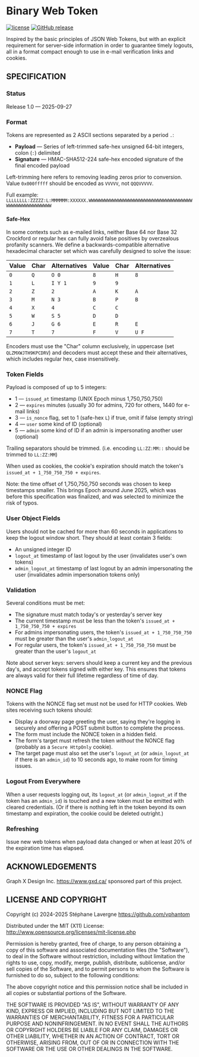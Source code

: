 # Binary Web Token

[![license](https://img.shields.io/github/license/vphantom/bwt.svg?style=plastic)]() [![GitHub release](https://img.shields.io/github/release/vphantom/bwt.svg?style=plastic)]()

Inspired by the basic principles of JSON Web Tokens, but with an explicit requirement for server-side information in order to guarantee timely logouts, all in a format compact enough to use in e-mail verification links and cookies.

## SPECIFICATION

### Status

Release 1.0 — 2025-09-27

### Format

Tokens are represented as 2 ASCII sections separated by a period `.`:

* **Payload** — Series of left-trimmed safe-hex unsigned 64-bit integers, colon (`:`) delimited
* **Signature** — HMAC-SHA512-224 safe-hex encoded signature of the final encoded payload

Left-trimming here refers to removing leading zeros prior to conversion.  Value `0x000fffff` should be encoded as `VVVVV`, not `QQQVVVVV`.

Full example: `LLLLLLLL:ZZZZZ:L:MMMMMM:XXXXXX.WWWWWWWWWWWWWWWWWWWWWWWWWWWWWWWWWWWWWWWWWWWWWWWWWWWWWWWW`

#### Safe-Hex

In some contexts such as e-mailed links, neither Base 64 nor Base 32 Crockford or regular hex can fully avoid false positives by overzealous profanity scanners.  We define a backwards-compatible alternative hexadecimal character set which was carefully designed to solve the issue:

| Value | Char | Alternatives | Value | Char | Alternatives |
| ----- | ---- | ------------ | ----- | ---- | ------------ |
| `0`   | `Q`  | `O 0`        | `8`   | `H`  | `8`          |
| `1`   | `L`  | `I Y 1`      | `9`   | `9`  |              |
| `2`   | `Z`  | `2`          | `A`   | `K`  | `A`          |
| `3`   | `M`  | `N 3`        | `B`   | `P`  | `B`          |
| `4`   | `X`  | `4`          | `C`   | `C`  |              |
| `5`   | `W`  | `S 5`        | `D`   | `D`  |              |
| `6`   | `J`  | `G 6`        | `E`   | `R`  | `E`          |
| `7`   | `T`  | `7`          | `F`   | `V`  | `U F`        |

Encoders must use the "Char" column exclusively, in uppercase (set `QLZMXWJTH9KPCDRV`) and decoders must accept these and their alternatives, which includes regular hex, case insensitively.

### Token Fields

Payload is composed of up to 5 integers:

* 1 — `issued_at` timestamp (UNIX Epoch minus 1,750,750,750)
* 2 — `expires` minutes (usually 30 for admins, 720 for others, 1440 for e-mail links)
* 3 — `is_nonce` flag, set to 1 (safe-hex `L`) if true, omit if false (empty string)
* 4 — `user` some kind of ID (optional)
* 5 — `admin` some kind of ID if an admin is impersonating another user (optional)

Trailing separators should be trimmed.  (i.e. encoding `LL:ZZ:MM::` should be trimmed to `LL:ZZ:MM`)

When used as cookies, the cookie's expiration should match the token's `issued_at + 1_750_750_750 + expires`.

Note: the time offset of 1,750,750,750 seconds was chosen to keep timestamps smaller.  This brings Epoch around June 2025, which was before this specification was finalized, and was selected to minimize the risk of typos.

### User Object Fields

Users should not be cached for more than 60 seconds in applications to keep the logout window short.  They should at least contain 3 fields:

* An unsigned integer ID
* `logout_at` timestamp of last logout by the user (invalidates user's own tokens)
* `admin_logout_at` timestamp of last logout by an admin impersonating the user (invalidates admin impersonation tokens only)

### Validation

Several conditions must be met:

* The signature must match today's or yesterday's server key
* The current timestamp must be less than the token's `issued_at + 1_750_750_750 + expires`
* For admins impersonating users, the token's `issued_at + 1_750_750_750` must be greater than the user's `admin_logout_at`
* For regular users, the token's `issued_at + 1_750_750_750` must be greater than the user's `logout_at`

Note about server keys: servers should keep a current key and the previous day's, and accept tokens signed with either key.  This ensures that tokens are always valid for their full lifetime regardless of time of day.

### NONCE Flag

Tokens with the NONCE flag set must not be used for HTTP cookies.  Web sites receiving such tokens should:

* Display a doorway page greeting the user, saying they're logging in securely and offering a POST submit button to complete the process.
* The form must include the NONCE token in a hidden field.
* The form's target must refresh the token _without_ the NONCE flag (probably as a `Secure HttpOnly` cookie).
* The target page must also set the user's `logout_at` (or `admin_logout_at` if there is an `admin_id`) to 10 seconds ago, to make room for timing issues.

### Logout From Everywhere

When a user requests logging out, its `logout_at` (or `admin_logout_at` if the token has an `admin_id`) is touched and a new token must be emitted with cleared credentials.  (Or if there is nothing left in the token beyond its own timestamp and expiration, the cookie could be deleted outright.)

### Refreshing

Issue new web tokens when payload data changed or when at least 20% of the expiration time has elapsed.

## ACKNOWLEDGEMENTS

Graph X Design Inc. https://www.gxd.ca/ sponsored part of this project.

## LICENSE AND COPYRIGHT

Copyright (c) 2024-2025 Stéphane Lavergne <https://github.com/vphantom>

Distributed under the MIT (X11) License:
http://www.opensource.org/licenses/mit-license.php

Permission is hereby granted, free of charge, to any person obtaining a copy of this software and associated documentation files (the "Software"), to deal in the Software without restriction, including without limitation the rights to use, copy, modify, merge, publish, distribute, sublicense, and/or sell copies of the Software, and to permit persons to whom the Software is furnished to do so, subject to the following conditions:

The above copyright notice and this permission notice shall be included in all copies or substantial portions of the Software.

THE SOFTWARE IS PROVIDED "AS IS", WITHOUT WARRANTY OF ANY KIND, EXPRESS OR IMPLIED, INCLUDING BUT NOT LIMITED TO THE WARRANTIES OF MERCHANTABILITY, FITNESS FOR A PARTICULAR PURPOSE AND NONINFRINGEMENT. IN NO EVENT SHALL THE AUTHORS OR COPYRIGHT HOLDERS BE LIABLE FOR ANY CLAIM, DAMAGES OR OTHER LIABILITY, WHETHER IN AN ACTION OF CONTRACT, TORT OR OTHERWISE, ARISING FROM, OUT OF OR IN CONNECTION WITH THE SOFTWARE OR THE USE OR OTHER DEALINGS IN THE SOFTWARE.
